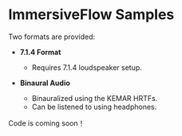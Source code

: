 # ImmersiveFlow Samples

Two formats are provided:

- **7.1.4 Format**  
  - Requires 7.1.4 loudspeaker setup.  

- **Binaural Audio**  
  - Binauralized using the KEMAR HRTFs.  
  - Can be listened to using headphones.

Code is coming soon！
